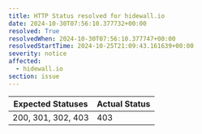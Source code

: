 ```yaml
---
title: HTTP Status resolved for hidewall.io
date: 2024-10-30T07:56:10.377732+00:00
resolved: True
resolvedWhen: 2024-10-30T07:56:10.377747+00:00
resolvedStartTime: 2024-10-25T21:09:43.161639+00:00
severity: notice
affected:
  - hidewall.io
section: issue
---
```


| Expected Statuses | Actual Status  |
|-------------------|----------------|
| 200, 301, 302, 403 | 403 |
